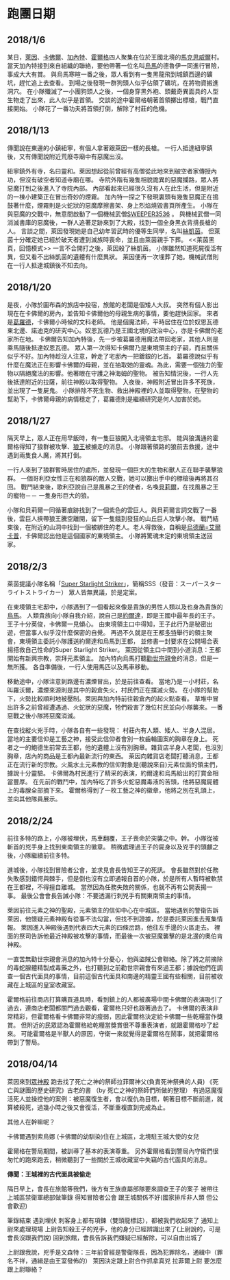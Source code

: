 <!-- TITLE: 冒險記錄 -->
<!-- SUBTITLE: 超隨便跑團流水帳，但是會慢慢變成文章…嗎?-->

# 跑團日期
## 2018/1/6
某日，[萊因](/角色/萊因)、[卡佛爾](/角色/卡佛爾)、[加內特](/角色/加內特)、[霍爾格](/角色/霍爾格)四人聚集在位於王國北境的[馬克思威爾](/地理/馬克思威爾)村。
當天加內特接到來自組織的聯絡，要他帶著一位名叫[烏馬](/角色/烏馬)的德魯伊一同進行冒險，事成大大有賞。
與烏馬寒暄一番之後，眾人看到有一隻黑龍飛到城鎮西邊的礦坑，趕忙追上去查看。
到場之後發現一群狗頭人似乎佔領了礦坑，在將物資搬進洞穴。
在小隊殲滅了一小團狗頭人之後，一個身穿黑外袍、頭戴奇異面具的人型生物走了出來，此人似乎是首領。
交談的途中霍爾格朝著首領擲出標槍，戰鬥直接開始。
小隊花了一番功夫將首領打倒，解除了村莊的危機。

## 2018/1/13
傳聞說在東邊的小鎮紐寧，有個人拿著跟萊因一樣的長槍。
一行人抵達紐寧鎮後，又有傳聞說附近荒廢寺廟中有惡魔出沒。

紐寧鎮外有寺，名曰靈和。萊因想起從前曾經有高僧從此地來到破空者家傳授內功，但沒有破空者知道寺廟在哪。
寺院外階有幾隻相貌詭異的惡魔攔路，眾人將惡魔打到之後進入了寺院內部。
內部看起來已經很久沒有人在此生活，但是附近的一棟小建築正在冒出奇妙的煙霧。
加內特一探之下發現裏頭有幾隻惡魔正在搗鼓著什麼，煙霧則是火蛇狀的惡魔摩擦書架、身上烈焰燒毀書頁所產生。
小隊在與惡魔的交戰中，無意間啟動了一個機械武僧[SWEEPER3536](/角色/SWEEPER3536) 。
與機械武僧一同消滅書庫的惡魔後，一群人追著足跡來到了大殿，找到一個全身黑衣背揹長槍的人。
言談之間，萊因發現她是自己幼年習武時的優等生同學，名叫[絲凱茵](/角色/絲凱茵)。
但萊茵十分確定她已經於破天者遭到滅族時喪命，並且由萊茵親手下葬。
<<萊茵黑頁，回憶模式>>
一言不合開打之後，萊因殺了絲凱茵。
小隊雖然知道死屍復活有異，但又看不出絲凱茵的遺體有什麼異狀。
萊因便再一次埋葬了她。機械武僧則在一行人抵達城鎮後不知去向。

## 2018/1/20
是夜，小隊於圖布森的旅店中投宿，旅館的老闆是個矮人大叔。
突然有個人影出現在在卡佛爾的房內，並告知卡佛爾他的母親生病的事情，要他趕快回家。
來者是[葛羅德](/角色/葛羅德)，卡佛爾小時候的文科老師。
他是個魔法師，平時居住在位於奴恩瓦德東北邊、諾迪克的研究中心。奴恩瓦德乃是王國北境的政治中心，亦是卡佛爾的老家所在地。
卡佛爾告知加內特後，先一步被葛羅德用魔法帶回老家，其他人則是乘馬隨後抵達奴恩瓦德。
眾人第一次得知卡佛爾乃是東境領主的子嗣，而且關係似乎不好。加內特趁沒人注意，幹走了宅邸內一把鍍銀的匕首。
葛羅德說似乎有什麼在魔法正在影響卡佛爾的母親，並在抽取她的靈魂。為此，需要一個強力的聖物以隔絕魔法的影響。他著眼在守護之神海姆的聖物。
被告知情況後，一行人先後抵達附近的拉薩，前往神殿以取得聖物。
入夜後，神殿附近冒出許多不死族，並出現了一隻屍鬼。
小隊排除不死生物、救出神殿裡的人並取得聖物。在聖物的幫助下，卡佛爾母親的病情穩定了，葛羅德則是繼續研究是何人加害於她。

## 2018/1/27
隔天早上，眾人正在用早飯時，有一隻巨狼闖入北境領主宅邸。
能與狼溝通的霍爾格得知了狼群被攻擊、[狼王](/角色/狼王)被擄走的消息。
小隊跟著領路的狼前去救援，途中遇到兩隻食人魔，將其打倒。

一行人來到了狼群暫時居住的處所，並發現一個巨大的生物和獸人正在聯手襲擊狼群。
一個哥利亞女性正在和狼群的敵人交戰，她可以擲出手中的標槍後再將其召回。
戰鬥結束後，歌利亞說自己是風暴之王的使者，名喚[貝莉爾](/角色/貝莉爾)，在找風暴之王的寵物－－ 一隻身形巨大的狼。

小隊和貝莉爾一同循著痕跡找到了一個紫色的雲巨人。與貝莉爾言詞交戰了一番後，雲巨人挾帶狼王騰空離開，留下一隻餓到發狂的山丘巨人攻擊小隊。
戰鬥結束後，在附近的山洞中找到一個被綁住的老人。老人得救後，自稱是[烏德蘭=艾爾卡普](/角色/烏德蘭)，卡佛爾認出他是這個國家的東境領主。
小隊將驚魂未定的東境領主送回家。

## 2018/2/3
萊茵提議小隊名稱「[Super Starlight Striker](/角色/列表#Super_Starlight_Striker)」，簡稱SSS（發音：スーパースターライトストライカー）
眾人皆無異議，於是定案。

在東境領主宅邸中，小隊遇到了一個看起來像是貴族的男性人類以及也身為貴族的[烏馬](/角色/烏馬)。
人類貴族向小隊自我介紹，說自己是[約爾達](/角色/約爾達)，即是王國中最年長的王子。王子十分英俊，卡佛爾一見傾心。
由東境領主口中得知，王子此行乃是秘密出遊，但當事人似乎沒什麼保密的自覺。
再過不久就是在王都[多特](/地理/多特)舉行的領主聚會，東境領主委託小隊護送約爾達和烏馬到王都，
並修書一封要求在公開場合表揚搭救自己性命的Super Starlight Striker。
萊因從領主口中問到小道消息：王都開始有新興宗教，崇拜元素領主。
加內特向烏馬打聽[勸世宗親會](/組織/勸世宗親會)的消息，但是一無所獲。
各自準備後，一行人使用馬匹以及馬車移動。

移動途中，小隊注意到路邊有濃煙冒出，於是前往查看。
當地乃是一小村莊，名叫羅沃爾，濃煙來源則是其中的榖倉失火，村民們正在撲滅火勢。
在小隊的幫助下，火勢比較順利地被壓制。萊因與加內特前往穀倉內的起火點查看。
草堆中冒出許多之前曾經遭遇過、火蛇狀的惡魔，牠們殺害了幾位村民並向小隊襲來。一番惡戰之後小隊將惡魔消滅。

在查找縱火兇手時，小隊各自有一些發現：
村莊內有人類、矮人、半身人混居。當地的主要信仰是工藝之神，接受此信仰者會別一枚齒輪圖案的胸章在身上。
死者之一的鮑德生前常去王都，他的遺體上沒有別胸章。雜貨店半身人老闆，也沒別胸章，店內的商品是王都內最新流行的東西。
萊因向雜貨店老闆打聽消息，王都正在流行新的宗教。火風水土元素教的信仰對象是(聽說來自)元素位面的領主們，據說十分靈驗。
卡佛爾為村民進行了精采的表演，約爾達和烏馬給出的打賞金相當豐厚。
在先前的戰鬥中，加內特吃了許多火蛇惡魔毒液的苦頭，他將惡魔屍體上的毒腺全部摘下來。
霍爾格得到了一枚工藝之神的徽章，他將之別在乳頭上，並向其他隊員展示。

## 2018/2/24
前往多特的路上，小隊被埋伏，馬車翻覆，王子喪命於突襲之中。幹。
小隊從被斬首的兇手身上找到東南領主的徽章。
稍微處理過王子的屍身以及兇手的頭顱之後，小隊繼續前往多特。

進城後，小隊找到冒險者公會，並求見會長告知王子的死訊。
會長雖然對於任務失敗感到錯愕與棘手，但是倒也沒有立即通報自首的小隊，於是所有人暫時被軟禁在王都裡，不得擅自離城。
當然因為任務失敗的關係，也就不再有公開表揚一事。
最後公會會長告誡小隊：不要透漏行刺兇手有關東南領主的事情。

萊因前往元素之神的聖殿，元素領主的信仰中心在中城區。
當地遇到的警衛告訴萊因，他懷疑元素神殿有從事不法勾當，但找不到證據，於是委託萊因進去蒐集情報。
萊因進入神殿後遇到代表四大元素的四條岔路，他往左手邊的火區走去。
裡面的祭司告訴他最近神殿被攻擊的事情，而最後一次被惡魔襲擊的是北邊的奧伯肯神殿。

一直苦無勸世宗親會消息的加內特十分憂心，他與盜賊公會聯絡。除了將之前摘除的毒蛇腺體精製成毒藥之外，也打聽到之前勸世宗親會有來過王都；據說他們在調查一個古代面具的事情，目前這個古代面具和南邊的精靈王國有些相關，目前被收藏在上城區的皇室收藏室。

霍爾格前往商店打算購買道具時，看到鎮上的人都被廣場中間卡佛爾的表演吸引了過去，連商店老闆都關門過去觀看，霍爾格只好也跟著過去了。
卡佛爾的表演非常精彩，但霍爾格看卡佛爾非常的瘦弱，因此霍爾格決定給卡佛爾一些乾糧當作獎賞。
但附近的民眾認為霍爾格給乾糧當獎賞很不尊重表演者，就跟霍爾格吵了起來。
可能霍爾格是半獸人的原因，守衛一來就覺得是霍爾格在鬧事，就把霍爾格帶到了警局。

## 2018/04/14
萊因來到[眾神殿](/組織/眾神殿)
跑去找了死亡之神的祭師拉菲爾神父(負責死神祭典的人員)
《死亡與謎團的歷史研究》古老的書 （by 死亡之神的祭師們所做的整理）
有過惡魔復活死人並操控他的案例：被惡魔復生者，會以復仇為目標，朝著目標不斷前進，就算被殺死，過幾小時之後又會復活，不斷重複直到完成為止。

其他人在幹嘛呢？

卡佛爾遇到索烏娜 (卡佛爾的幼馴染)住在上城區，北境駐王城大使的女兒

霍爾格在警局期間，被訓導了基本的表演尊重。
另外霍爾格看到警局內守衛們很匆忙的跑來跑去，稍微聽到了一些關於王城收藏室中失竊的古代面具的消息。

**傳聞：王城裡的古代面具被偷走**


隔日早上，會長在旅館等我們，後方有王族直屬部隊要來調查王子的案子
被帶往上城區禁衛軍總部做筆錄
得知冒險者公會 跟王城關係不好(國家排斥非人類 但公會歡迎)

筆錄結束
遇到埋伏
刺客身上都有項鍊（雙頭龍標誌），都被我們收起來了
通知上尉來處理現場
上尉告知殺王子的兇手，他的身分已經辨識出來了(上尉說的，可是會長沒跟我們說)
回到旅館，會長告訴我們嫌疑已經解除，可以自由出城了

上尉跟我說，兇手是文森特：三年前曾經是警衛隊長，因為犯罪除名，通緝中（罪名不祥，通緝是由王室發佈的）
萊因決定跟上尉合作抓拿真兇
拉菲爾上尉
要怎麼跟上尉聯絡？


